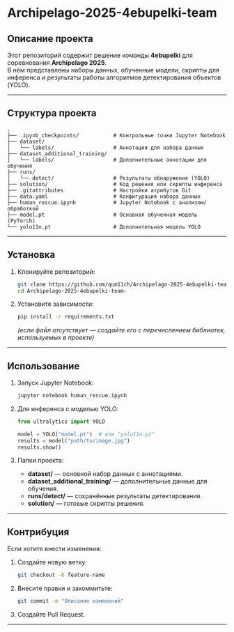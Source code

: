 # Archipelago-2025-4ebupelki-team

## Описание проекта
Этот репозиторий содержит решение команды **4ebupelki** для соревнования **Archipelago 2025**.  
В нём представлены наборы данных, обученные модели, скрипты для инференса и результаты работы алгоритмов детектирования объектов (YOLO).

---

## Структура проекта

```
.
├── .ipynb_checkpoints/           # Контрольные точки Jupyter Notebook
├── dataset/
│   └── labels/                   # Аннотации для набора данных
├── dataset_additional_training/
│   └── labels/                   # Дополнительные аннотации для обучения
├── runs/
│   └── detect/                   # Результаты обнаружения (YOLO)
├── solution/                     # Код решения или скрипты инференса
├── .gitattributes                # Настройки атрибутов Git
├── data.yaml                     # Конфигурация набора данных
├── human_rescue.ipynb            # Jupyter Notebook с анализом/обработкой
├── model.pt                      # Основная обученная модель (PyTorch)
└── yolo11n.pt                    # Дополнительная модель YOLO
```

---

## Установка

1. Клонируйте репозиторий:
   ```bash
   git clone https://github.com/qum11ch/Archipelago-2025-4ebupelki-team-.git
   cd Archipelago-2025-4ebupelki-team-
   ```

2. Установите зависимости:
   ```bash
   pip install -r requirements.txt
   ```
   *(если файл отсутствует — создайте его с перечислением библиотек, используемых в проекте)*

---

## Использование

1. Запуск Jupyter Notebook:
   ```bash
   jupyter notebook human_rescue.ipynb
   ```

2. Для инференса с моделью YOLO:
   ```python
   from ultralytics import YOLO

   model = YOLO("model.pt")  # или "yolo11n.pt"
   results = model("path/to/image.jpg")
   results.show()
   ```

3. Папки проекта:
   - **dataset/** — основной набор данных с аннотациями.
   - **dataset_additional_training/** — дополнительные данные для обучения.
   - **runs/detect/** — сохранённые результаты детектирования.
   - **solution/** — готовые скрипты решения.

---

## Контрибуция
Если хотите внести изменения:
1. Создайте новую ветку:
   ```bash
   git checkout -b feature-name
   ```
2. Внесите правки и закоммитьте:
   ```bash
   git commit -m "Описание изменений"
   ```
3. Создайте Pull Request.

---

